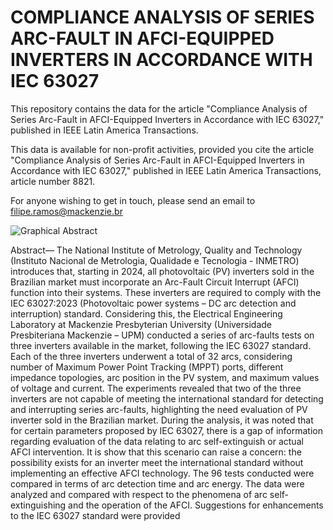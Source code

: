 # COMPLIANCE ANALYSIS OF SERIES ARC-FAULT IN AFCI-EQUIPPED INVERTERS IN ACCORDANCE WITH IEC 63027
This repository contains the data for the article "Compliance Analysis of Series Arc-Fault in AFCI-Equipped Inverters in Accordance with IEC 63027," published in IEEE Latin America Transactions.

This data is available for non-profit activities, provided you cite the article "Compliance Analysis of Series Arc-Fault in AFCI-Equipped Inverters in Accordance with IEC 63027," published in IEEE Latin America Transactions, article number 8821.

For anyone wishing to get in touch, please send an email to filipe.ramos@mackenzie.br

![Graphical Abstract](https://github.com/user-attachments/assets/be1a3f88-9ece-4875-bc91-dfeea95111c1)

Abstract— The National Institute of Metrology, Quality and Technology (Instituto Nacional de Metrologia, Qualidade e Tecnologia - INMETRO) introduces that, starting in 2024, all photovoltaic (PV) inverters sold in the Brazilian market must incorporate an Arc-Fault Circuit Interrupt (AFCI) function into their systems. These inverters are required to comply with the IEC 63027:2023 (Photovoltaic power systems – DC arc detection and interruption) standard. Considering this, the Electrical Engineering Laboratory at Mackenzie Presbyterian University (Universidade Presbiteriana Mackenzie – UPM) conducted a series of arc-faults tests on three inverters available in the market, following the IEC 63027 standard. Each of the three inverters underwent a total of 32 arcs, considering number of Maximum Power Point Tracking (MPPT) ports, different impedance topologies, arc position in the PV system, and maximum values of voltage and current. The experiments revealed that two of the three inverters are not capable of meeting the international standard for detecting and interrupting series arc-faults, highlighting the need evaluation of PV inverter sold in the Brazilian market. During the analysis, it was noted that for certain parameters proposed by IEC 63027, there is a gap of information regarding evaluation of the data relating to arc self-extinguish or actual AFCI intervention. It is show that this scenario can raise a concern: the possibility exists for an inverter meet the international standard without implementing an effective AFCI technology. The 96 tests conducted were compared in terms of arc detection time and arc energy. The data were analyzed and compared with respect to the phenomena of arc self-extinguishing and the operation of the AFCI. Suggestions for enhancements to the IEC 63027 standard were provided


